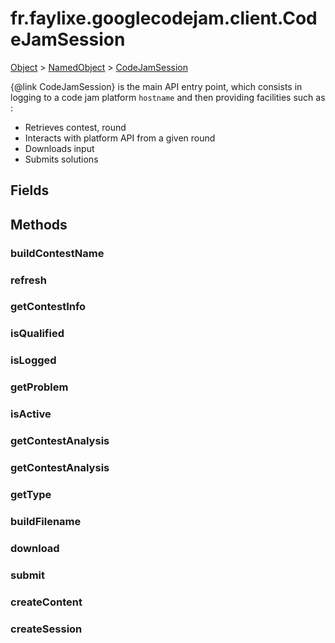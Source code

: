 # fr.faylixe.googlecodejam.client.CodeJamSession
[Object]() > [NamedObject](nullfr/faylixe/googlecodejam/client/common/NamedObject.md) > [CodeJamSession](nullfr/faylixe/googlecodejam/client/CodeJamSession.md)

{@link CodeJamSession} is the main API entry point, which consists
 in logging to a code jam platform ``hostname`` and then providing
 facilities such as :
 <br>
 * Retrieves contest, round
 * Interacts with platform API from a given round
 * Downloads input
 * Submits solutions
## Fields

## Methods
### buildContestName
### refresh
### getContestInfo
### isQualified
### isLogged
### getProblem
### isActive
### getContestAnalysis
### getContestAnalysis
### getType
### buildFilename
### download
### submit
### createContent
### createSession
